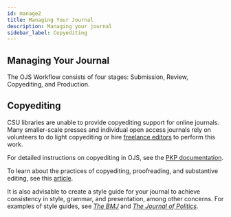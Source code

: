 ```yaml
---
id: manage2
title: Managing Your Journal
description: Managing your journal
sidebar_label: Copyediting
---
```


## Managing Your Journal
The OJS Workflow consists of four stages: Submission, Review, Copyediting, and Production.

## Copyediting
CSU libraries are unable to provide copyediting support for online journals. Many smaller-scale presses and individual open access journals rely on volunteers to do light copyediting or hire [freelance editors](https://www.the-efa.org/hiring/) to perform this work.

For detailed instructions on copyediting in OJS, see the [PKP documentation](https://docs.pkp.sfu.ca/learning-ojs-2/en/in_editing_copyediting).

To learn about the practices of copyediting, proofreading, and substantive editing, see this [article](https://www.editage.com/all-about-publication/english-editing/copy-editing-vs-proofreading-vs-substantive-editing.html).

It is also advisable to create a style guide for your journal to achieve consistency in style, grammar, and presentation, among other concerns. For examples of style guides, see *[The BMJ](https://www.bmj.com/about-bmj/resources-authors/house-style)* and *[The Journal of Politics](https://www.journals.uchicago.edu/journals/jop/style?mobileUi=0&)*.
